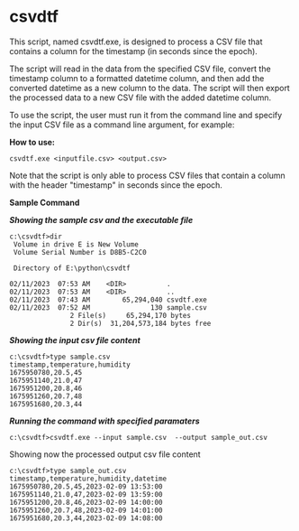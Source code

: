 # csvdtf

This script, named csvdtf.exe, is designed to process a CSV file that contains a column for the timestamp (in seconds since the epoch). 

The script will read in the data from the specified CSV file, convert the timestamp column to a formatted datetime column, and then add the converted datetime as a new column to the data. The script will then export the processed data to a new CSV file with the added datetime column. 

To use the script, the user must run it from the command line and specify the input CSV file as a command line argument, for example:
 
**How to use:**

```
csvdtf.exe <inputfile.csv> <output.csv>
```
Note that the script is only able to process CSV files that contain a column with the header "timestamp" in seconds since the epoch.

**Sample Command**

***Showing the sample csv and the executable file***
```
c:\csvdtf>dir
 Volume in drive E is New Volume
 Volume Serial Number is D8B5-C2C0

 Directory of E:\python\csvdtf

02/11/2023  07:53 AM    <DIR>          .
02/11/2023  07:53 AM    <DIR>          ..
02/11/2023  07:43 AM        65,294,040 csvdtf.exe
02/11/2023  07:52 AM               130 sample.csv
               2 File(s)     65,294,170 bytes
               2 Dir(s)  31,204,573,184 bytes free
``` 

***Showing the input csv file content***
```
c:\csvdtf>type sample.csv
timestamp,temperature,humidity
1675950780,20.5,45
1675951140,21.0,47
1675951200,20.8,46
1675951260,20.7,48
1675951680,20.3,44
```

***Running the command with specified paramaters***
```
c:\csvdtf>csvdtf.exe --input sample.csv  --output sample_out.csv
```

Showing now the processed output csv file content
```
c:\csvdtf>type sample_out.csv
timestamp,temperature,humidity,datetime
1675950780,20.5,45,2023-02-09 13:53:00
1675951140,21.0,47,2023-02-09 13:59:00
1675951200,20.8,46,2023-02-09 14:00:00
1675951260,20.7,48,2023-02-09 14:01:00
1675951680,20.3,44,2023-02-09 14:08:00
``` 

